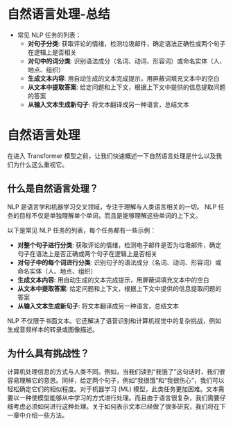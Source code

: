 # 自然语言处理-总结

- 常见 NLP 任务的列表：
  - **对句子分类**: 获取评论的情绪，检测垃圾邮件，确定语法正确性或两个句子在逻辑上是否相关
  - **对句中的词分类**: 识别语法成分（名词、动词、形容词）或命名实体（人、地点、组织）
  - **生成文本内容**: 用自动生成的文本完成提示，用屏蔽词填充文本中的空白
  - **从文本中提取答案**: 给定问题和上下文，根据上下文中提供的信息提取问题的答案
  - **从输入文本生成新句子**: 将文本翻译成另一种语言，总结文本

# 自然语言处理

在进入 Transformer 模型之前，让我们快速概述一下自然语言处理是什么以及我们为什么这么重视它。

## 什么是自然语言处理？

NLP 是语言学和机器学习交叉领域，专注于理解与人类语言相关的一切。 NLP 任务的目标不仅是单独理解单个单词，而且是能够理解这些单词的上下文。

以下是常见 NLP 任务的列表，每个任务都有一些示例：

- **对整个句子进行分类**: 获取评论的情绪，检测电子邮件是否为垃圾邮件，确定句子在语法上是否正确或两个句子在逻辑上是否相关
- **对句子中的每个词进行分类**: 识别句子的语法成分（名词、动词、形容词）或命名实体（人、地点、组织）
- **生成文本内容**: 用自动生成的文本完成提示，用屏蔽词填充文本中的空白
- **从文本中提取答案**: 给定问题和上下文，根据上下文中提供的信息提取问题的答案
- **从输入文本生成新句子**: 将文本翻译成另一种语言，总结文本

NLP 不仅限于书面文本。它还解决了语音识别和计算机视觉中的复杂挑战，例如生成音频样本的转录或图像描述。

## 为什么具有挑战性？

计算机处理信息的方式与人类不同。例如，当我们读到“我饿了”这句话时，我们很容易理解它的意思。同样，给定两个句子，例如“我很饿”和“我很伤心”，我们可以轻松确定它们的相似程度。对于机器学习 (ML) 模型，此类任务更加困难。文本需要以一种使模型能够从中学习的方式进行处理。而且由于语言很复杂，我们需要仔细考虑必须如何进行这种处理。关于如何表示文本已经做了很多研究，我们将在下一章中介绍一些方法。
